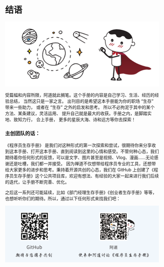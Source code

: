 # 结语

![](../images/epilogue-001.png)

受篇幅和内容所限，阿道就此搁笔。这个手册的内容是自己学习、生活、经历的经验总结， 当然这只是一家之言。 出刊目的是希望这本手册能为你的职场 “生存” 带来一些助力， 或者在 “生存” 之外的启发和思考。 所以不必拘泥于其中的某个方法、某条建议，灵活运用、 提升自己就是最大的收获。手册之内，是脚踏实地、致知力行， 合上手册， 更多的星辰大海、诗和远方等你去探索！

### 主创团队的话：

《程序员生存手册》 是我们对这种形式的第一次探索和尝试，很期待你来分享收到这本手册、打开这本手册、直到阅读到这里的心情和感受。不管何种心态，我们期待着你任何形式的反馈，可以是文字、图片甚至是视频、Vlog、漫画……无论感谢还是吐槽，我们都一并接受。 因为禅道不仅想带给程序员专业的工具，还想带给大家更多的进步和思考。秉持着开源共创的心态，我们在 GitHub 上创建了《程序员生存手册》这个公共项目库，欢迎有想法、有经验的大家一起来进行我们后续的迭代，让手册不断完善、优化。

之后这一系列还可能延续，比如《部门经理生存手册》《创业者生存手册》等等，也想听听你们的期待。所以，通过以下任何形式来找我们吧：

![](../images/epilogue-002.png)